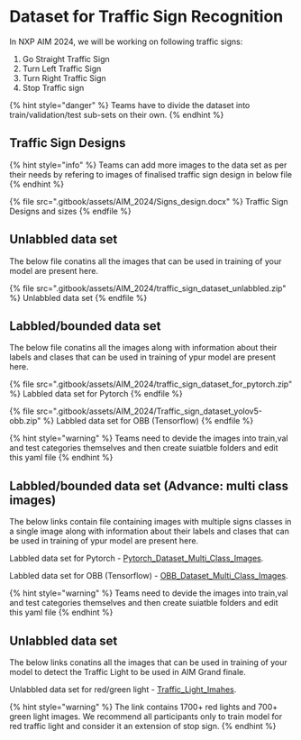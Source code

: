 # Dataset for Traffic Sign Recognition

In NXP AIM 2024, we will be working on following traffic signs:
1. Go Straight Traffic Sign
2. Turn Left Traffic Sign
3. Turn Right Traffic Sign
4. Stop Traffic sign

{% hint style="danger" %}
Teams have to divide the dataset into train/validation/test sub-sets on their own.
{% endhint %}

## Traffic Sign Designs

{% hint style="info" %}
Teams can add more images to the data set as per their needs by refering to images of finalised traffic sign design in below file 
{% endhint %}

{% file src=".gitbook/assets/AIM_2024/Signs_design.docx" %}
Traffic Sign Designs and sizes
{% endfile %}

## Unlabbled data set

The below file conatins all the images that can be used in training of your model are present here.

{% file src=".gitbook/assets/AIM_2024/traffic_sign_dataset_unlabbled.zip" %}
Unlabbled data set
{% endfile %}

## Labbled/bounded data set

The below file conatins all the images along with information about their labels and clases that can be used in training of ypur model are present here.

{% file src=".gitbook/assets/AIM_2024/traffic_sign_dataset_for_pytorch.zip" %}
Labbled data set for Pytorch
{% endfile %}

{% file src=".gitbook/assets/AIM_2024/Traffic_sign_dataset_yolov5-obb.zip" %}
Labbled data set for OBB (Tensorflow)
{% endfile %}

{% hint style="warning" %}
Teams need to devide the images into train,val and test categories themselves and then create suiatble folders and edit this yaml file
{% endhint %}

## Labbled/bounded data set (Advance: multi class images)

The below links contain file containing images with multiple  signs classes in a single image along with information about their labels and clases that can be used in training of ypur model are present here.

Labbled data set for Pytorch - [Pytorch_Dataset_Multi_Class_Images](https://drive.google.com/file/d/1Pwdfj1s_jhs9N_B77LSnsnRJK8ORZWJm/view?usp=drive_link).

Labbled data set for OBB (Tensorflow) - [OBB_Dataset_Multi_Class_Images](https://drive.google.com/file/d/1JbPie3vatNqR2R2F6WIC3U8Yc5u3qaJA/view?usp=drive_link).

{% hint style="warning" %}
Teams need to devide the images into train,val and test categories themselves and then create suiatble folders and edit this yaml file
{% endhint %}


## Unlabbled data set

The below links conatins all the images that can be used in training of your model to detect the Traffic Light to be used in AIM Grand finale.

Unlabbled data set for red/green light - [Traffic_Light_Imahes](https://drive.google.com/file/d/1yABED6JG6RhJK6PuLO4kyX2o93KiAB4Y/view?usp=drive_link).


{% hint style="warning" %}
The link contains 1700+ red lights and 700+ green light images. We recommend all participants only to train model for red traffic light and consider it an extension of stop sign.
{% endhint %}


